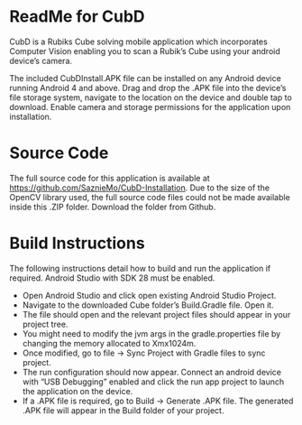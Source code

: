 # ReadMe for CubD

CubD is a Rubiks Cube solving mobile application which incorporates Computer Vision enabling you to scan a Rubik’s Cube using your android device’s camera.

The included CubDInstall.APK file can be installed on any Android device running Android 4 and above. Drag and drop the .APK file into the device’s file storage system, navigate to the location on the device and double tap to download. Enable camera and storage permissions for the application upon installation. 

# Source Code
The full source code for this application is available at https://github.com/SaznieMo/CubD-Installation. Due to the size of the OpenCV library used, the full source code files could not be made available inside this .ZIP folder. Download the folder from Github.

# Build Instructions
The following instructions detail how to build and run the application if required. Android Studio with SDK 28 must be enabled. 

- Open Android Studio and click open existing Android Studio Project.
- Navigate to the downloaded Cube folder’s Build.Gradle file. Open it.
- The file should open and the relevant project files should appear in your project tree.
- You might need to modify the jvm args in the gradle.properties file by changing the memory allocated to Xmx1024m.
- Once modified, go to file -> Sync Project with Gradle files to sync project.
- The run configuration should now appear. Connect an android device with “USB Debugging” enabled and click the run app project to launch the application on the device.
- If a .APK file is required, go to Build -> Generate .APK file. The generated .APK file will appear in the Build folder of your project. 
